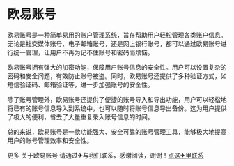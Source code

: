 # 欧易账号

欧易账号是一种简单易用的账户管理系统，旨在帮助用户轻松管理各类账户信息。无论是社交媒体账号、电子邮箱账号，还是网上银行账号，都可以通过欧易账号进行统一管理，让用户不再为记不住账号和密码而烦恼。

欧易账号拥有强大的加密功能，保障用户账号信息的安全性。用户可以设置复杂的密码和安全问题，有效防止账号被盗。同时，欧易账号还提供了多种验证方式，如短信验证码、邮箱验证等，进一步加强账号的安全性。

除了账号管理外，欧易账号还提供了便捷的账号导入和导出功能，用户可以轻松地将已有的账号信息导入到系统中，也可以随时将账号信息导出备份。这为用户提供了极大的便利，省去了大量重复录入账号信息的时间。

总的来说，欧易账号是一款功能强大、安全可靠的账号管理工具，能够极大地提高用户的账号管理效率和安全性。

更多 关于欧易账号 请通过✈与我们联系，感谢阅读，谢谢！[点这✈里联系](https://d.k02.cc)